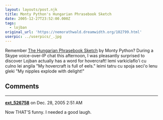```yaml
---
layout: layouts/post.njk
title: Monty Python's Hungarian Phrasebook Sketch
date: 2005-12-27T23:52:00.000Z
tags:
  - lojban
original_url: 'https://nemorathwald.dreamwidth.org/102799.html'
userpic: ../userpics/_.jpg
---
```

Remember [The Hungarian Phrasebook Sketch](http://orangecow.org/pythonet/sketches/hungry.htm) by Monty Python? During a Skype voice-over-IP chat this afternoon, I was pleasantly surprised to discover Lojban actually has a word for hovercraft! lemi varkiclaflo'i cu culno lei angila "My hovercraft is full of eels." leimi tatru cu spoja seci'o lenu gleki "My nipples explode with delight!"

## Comments

---

**[ext_526758](https://www.dreamwidth.org/users/ext_526758)** on Dec. 28, 2005 2:51 AM

Now THAT'S funny. I needed a good laugh.
